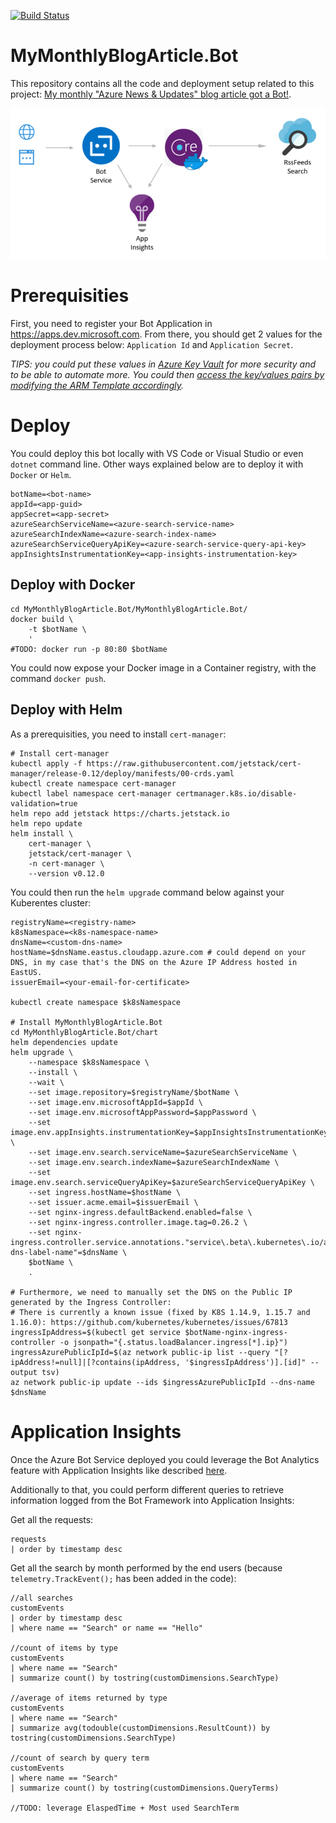 [![Build Status](https://dev.azure.com/mabenoit-ms/MyOwnBacklog/_apis/build/status/MyMonthlyBlogArticle.Bot?branchName=dotnetcore)](https://dev.azure.com/mabenoit-ms/MyOwnBacklog/_build/latest?definitionId=111&branchName=dotnetcore)

# MyMonthlyBlogArticle.Bot

This repository contains all the code and deployment setup related to this project: [My monthly "Azure News & Updates" blog article got a Bot!](https://alwaysupalwayson.blogspot.com/2018/04/my-monthly-azure-news-updates-blog.html).

![Flow & Architecture diagram](./FlowAndArchitecture.PNG "Flow & Architecture diagram")

# Prerequisities

First, you need to register your Bot Application in https://apps.dev.microsoft.com. From there, you should get 2 values for the deployment process below: `Application Id` and `Application Secret`.

_TIPS: you could put these values in [Azure Key Vault](https://docs.microsoft.com/en-us/azure/key-vault/key-vault-whatis) for more security and to be able to automate more. You could then [access the key/values pairs by modifying the ARM Template accordingly](https://docs.microsoft.com/en-us/azure/azure-resource-manager/resource-manager-keyvault-parameter)._

# Deploy

You could deploy this bot locally with VS Code or Visual Studio or even `dotnet` command line. Other ways explained below are to deploy it with `Docker` or `Helm`.

```
botName=<bot-name>
appId=<app-guid>
appSecret=<app-secret>
azureSearchServiceName=<azure-search-service-name>
azureSearchIndexName=<azure-search-index-name>
azureSearchServiceQueryApiKey=<azure-search-service-query-api-key>
appInsightsInstrumentationKey=<app-insights-instrumentation-key>
```

## Deploy with Docker

```
cd MyMonthlyBlogArticle.Bot/MyMonthlyBlogArticle.Bot/
docker build \
    -t $botName \
    '
#TODO: docker run -p 80:80 $botName
```

You could now expose your Docker image in a Container registry, with the command `docker push`.

## Deploy with Helm

As a prerequisities, you need to install `cert-manager`:
```
# Install cert-manager
kubectl apply -f https://raw.githubusercontent.com/jetstack/cert-manager/release-0.12/deploy/manifests/00-crds.yaml
kubectl create namespace cert-manager
kubectl label namespace cert-manager certmanager.k8s.io/disable-validation=true
helm repo add jetstack https://charts.jetstack.io
helm repo update
helm install \
    cert-manager \
    jetstack/cert-manager \
    -n cert-manager \
    --version v0.12.0
```

You could then run the `helm upgrade` command below against your Kuberentes cluster:

```
registryName=<registry-name>
k8sNamespace=<k8s-namespace-name>
dnsName=<custom-dns-name>
hostName=$dnsName.eastus.cloudapp.azure.com # could depend on your DNS, in my case that's the DNS on the Azure IP Address hosted in EastUS.
issuerEmail=<your-email-for-certificate>

kubectl create namespace $k8sNamespace

# Install MyMonthlyBlogArticle.Bot
cd MyMonthlyBlogArticle.Bot/chart
helm dependencies update
helm upgrade \
    --namespace $k8sNamespace \
    --install \
    --wait \
    --set image.repository=$registryName/$botName \
    --set image.env.microsoftAppId=$appId \
    --set image.env.microsoftAppPassword=$appPassword \
    --set image.env.appInsights.instrumentationKey=$appInsightsInstrumentationKey \
    --set image.env.search.serviceName=$azureSearchServiceName \
    --set image.env.search.indexName=$azureSearchIndexName \
    --set image.env.search.serviceQueryApiKey=$azureSearchServiceQueryApiKey \
    --set ingress.hostName=$hostName \
    --set issuer.acme.email=$issuerEmail \
    --set nginx-ingress.defaultBackend.enabled=false \
    --set nginx-ingress.controller.image.tag=0.26.2 \
    --set nginx-ingress.controller.service.annotations."service\.beta\.kubernetes\.io/azure-dns-label-name"=$dnsName \
    $botName \
    .

# Furthermore, we need to manually set the DNS on the Public IP generated by the Ingress Controller:
# There is currently a known issue (fixed by K8S 1.14.9, 1.15.7 and 1.16.0): https://github.com/kubernetes/kubernetes/issues/67813
ingressIpAddress=$(kubectl get service $botName-nginx-ingress-controller -o jsonpath="{.status.loadBalancer.ingress[*].ip}")
ingressAzurePublicIpId=$(az network public-ip list --query "[?ipAddress!=null]|[?contains(ipAddress, '$ingressIpAddress')].[id]" --output tsv)
az network public-ip update --ids $ingressAzurePublicIpId --dns-name $dnsName
```

# Application Insights

Once the Azure Bot Service deployed you could leverage the Bot Analytics feature with Application Insights like described [here](https://docs.microsoft.com/azure/bot-service/bot-service-manage-analytics).

Additionally to that, you could perform different queries to retrieve information logged from the Bot Framework into Application Insights:

Get all the requests:
```
requests
| order by timestamp desc
```

Get all the search by month performed by the end users (because `telemetry.TrackEvent();` has been added in the code):
```
//all searches
customEvents
| order by timestamp desc 
| where name == "Search" or name == "Hello"

//count of items by type
customEvents
| where name == "Search" 
| summarize count() by tostring(customDimensions.SearchType)

//average of items returned by type
customEvents
| where name == "Search" 
| summarize avg(todouble(customDimensions.ResultCount)) by tostring(customDimensions.SearchType)

//count of search by query term
customEvents
| where name == "Search" 
| summarize count() by tostring(customDimensions.QueryTerms)

//TODO: leverage ElaspedTime + Most used SearchTerm
```

